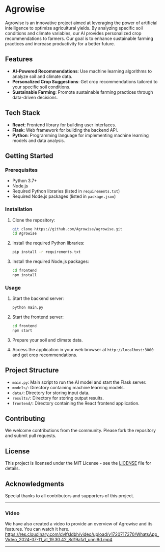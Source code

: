 # Agrowise

Agrowise is an innovative project aimed at leveraging the power of artificial intelligence to optimize agricultural yields. By analyzing specific soil conditions and climate variables, our AI provides personalized crop recommendations to farmers. Our goal is to enhance sustainable farming practices and increase productivity for a better future.

## Features

- **AI-Powered Recommendations**: Use machine learning algorithms to analyze soil and climate data.
- **Personalized Crop Suggestions**: Get crop recommendations tailored to your specific soil conditions.
- **Sustainable Farming**: Promote sustainable farming practices through data-driven decisions.

## Tech Stack

- **React**: Frontend library for building user interfaces.
- **Flask**: Web framework for building the backend API.
- **Python**: Programming language for implementing machine learning models and data analysis.

## Getting Started

### Prerequisites

- Python 3.7+
- Node.js
- Required Python libraries (listed in `requirements.txt`)
- Required Node.js packages (listed in `package.json`)

### Installation

1. Clone the repository:
    ```bash
    git clone https://github.com/Agrowise/agrowise.git
    cd Agrowise
    ```

2. Install the required Python libraries:
    ```bash
    pip install -r requirements.txt
    ```

3. Install the required Node.js packages:
    ```bash
    cd frontend
    npm install
    ```

### Usage

1. Start the backend server:
    ```bash
    python main.py
    ```

2. Start the frontend server:
    ```bash
    cd frontend
    npm start
    ```

3. Prepare your soil and climate data.

4. Access the application in your web browser at `http://localhost:3000` and get crop recommendations.

## Project Structure

- `main.py`: Main script to run the AI model and start the Flask server.
- `models/`: Directory containing machine learning models.
- `data/`: Directory for storing input data.
- `results/`: Directory for storing output results.
- `frontend/`: Directory containing the React frontend application.

## Contributing

We welcome contributions from the community. Please fork the repository and submit pull requests.

## License

This project is licensed under the MIT License - see the [LICENSE](LICENSE) file for details.

## Acknowledgments

Special thanks to all contributors and supporters of this project.

---

### Video

We have also created a video to provide an overview of Agrowise and its features. You can watch it here.
https://res.cloudinary.com/dvlfsldbh/video/upload/v1720717370/WhatsApp_Video_2024-07-11_at_19.30.42_8d19afa1_unnl9d.mp4


---

